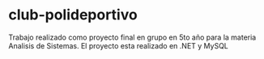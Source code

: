# club-polideportivo
Trabajo realizado como proyecto final en grupo en 5to año para la materia Analisis de Sistemas. El proyecto esta realizado en .NET y MySQL
